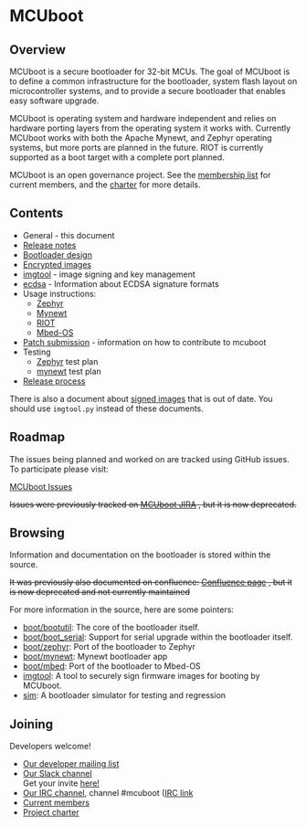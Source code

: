 # MCUboot

## Overview

MCUboot is a secure bootloader for 32-bit MCUs.   The goal of MCUboot is to
define a common infrastructure for the bootloader, system flash layout on
microcontroller systems, and to provide a secure bootloader that enables
easy software upgrade.

MCUboot is operating system and hardware independent and relies on
hardware porting layers from the operating system it works with.  Currently
MCUboot works with both the Apache Mynewt, and Zephyr operating systems, but
more ports are planned in the future. RIOT is currently supported as a boot
target with a complete port planned.

MCUboot is an open governance project.  See the [membership
list](https://github.com/mcu-tools/mcuboot/wiki/Members) for current
members, and the
[charter](https://github.com/mcu-tools/mcuboot/wiki/MCUboot-Project-Charter)
for more details.

## Contents

- General - this document
- [Release notes](release-notes.md)
- [Bootloader design](design.md)
- [Encrypted images](encrypted_images.md)
- [imgtool](imgtool.md) - image signing and key management
- [ecdsa](ecdsa.md) - Information about ECDSA signature formats
- Usage instructions:
  - [Zephyr](readme-zephyr.md)
  - [Mynewt](readme-mynewt.md)
  - [RIOT](readme-riot.md)
  - [Mbed-OS](readme-mbed.md)
- [Patch submission](SubmittingPatches.md) - information
  on how to contribute to mcuboot
- Testing
  - [Zephyr](testplan-zephyr.md) test plan
  - [mynewt](testplan-mynewt.md) test plan
- [Release process](release.md)

There is also a document about [signed images](signed_images.md) that is out
of date.  You should use `imgtool.py` instead of these documents.

## Roadmap

The issues being planned and worked on are tracked using GitHub issues. To participate
please visit:

[MCUboot Issues](https://github.com/mcu-tools/mcuboot/issues)

~~Issues were previously tracked on [MCUboot JIRA](https://runtimeco.atlassian.net/projects/MCUB/summary)
, but it is now deprecated.~~

## Browsing

Information and documentation on the bootloader is stored within the source.

~~It was previously also documented on confluence: [Confluence page](https://runtimeco.atlassian.net/wiki/discover/all-updates)
, but it is now deprecated and not currently maintained~~

For more information in the source, here are some pointers:

- [boot/bootutil](https://github.com/mcu-tools/mcuboot/tree/main/boot/bootutil): The core of the bootloader itself.
- [boot/boot\_serial](https://github.com/mcu-tools/mcuboot/tree/main/boot/boot_serial): Support for serial upgrade within the bootloader itself.
- [boot/zephyr](https://github.com/mcu-tools/mcuboot/tree/main/boot/zephyr): Port of the bootloader to Zephyr
- [boot/mynewt](https://github.com/mcu-tools/mcuboot/tree/main/boot/mynewt): Mynewt bootloader app
- [boot/mbed](https://github.com/mcu-tools/mcuboot/tree/main/boot/mbed): Port of the bootloader to Mbed-OS
- [imgtool](https://github.com/mcu-tools/mcuboot/tree/main/scripts/imgtool.py): A tool to securely sign firmware images for booting by MCUboot.
- [sim](https://github.com/mcu-tools/mcuboot/tree/main/sim): A bootloader simulator for testing and regression

## Joining

Developers welcome!

* [Our developer mailing list](https://groups.io/g/MCUBoot)
* [Our Slack channel](https://mcuboot.slack.com/)<br />
  Get your invite [here!](https://join.slack.com/t/mcuboot/shared_invite/MjE2NDcwMTQ2MTYyLTE1MDA4MTIzNTAtYzgyZTU0NjFkMg)
* [Our IRC channel](http://irc.freenode.net), channel #mcuboot ([IRC
  link](irc://chat.freenode.net/#mcuboot)
* [Current members](https://github.com/mcu-tools/mcuboot/wiki/Members)
* [Project charter](https://github.com/mcu-tools/mcuboot/wiki/MCUboot-Project-Charter)
